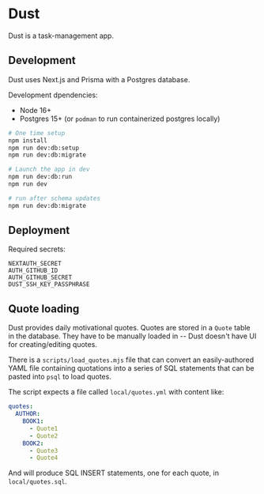 # Dust

Dust is a task-management app.

## Development

Dust uses Next.js and Prisma with a Postgres database.

Development dpendencies:

- Node 16+
- Postgres 15+ (or `podman` to run containerized postgres locally)

```bash
# One time setup
npm install
npm run dev:db:setup
npm run dev:db:migrate

# Launch the app in dev
npm run dev:db:run
npm run dev

# run after schema updates
npm run dev:db:migrate
```

## Deployment

Required secrets:

```
NEXTAUTH_SECRET
AUTH_GITHUB_ID
AUTH_GITHUB_SECRET
DUST_SSH_KEY_PASSPHRASE
```

## Quote loading

Dust provides daily motivational quotes. Quotes are stored in a `Quote` table in the database. They have to be manually loaded in -- Dust doesn't have UI for creating/editing quotes.

There is a `scripts/load_quotes.mjs` file that can convert an easily-authored YAML file containing quotations into a series of SQL statements that can be pasted into `psql` to load quotes.

The script expects a file called `local/quotes.yml` with content like:

```yaml
quotes:
  AUTHOR:
    BOOK1:
      - Quote1
      - Quote2
    BOOK2:
      - Quote3
      - Quote4
```

And will produce SQL INSERT statements, one for each quote, in `local/quotes.sql`.